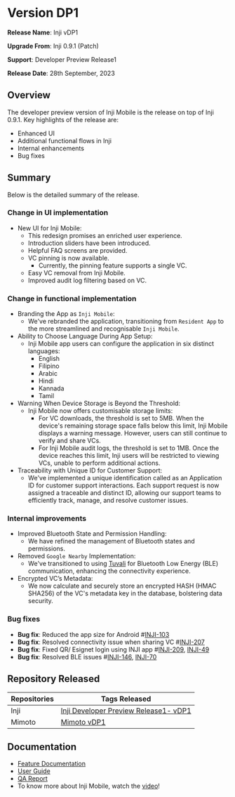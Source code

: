 # Version DP1

**Release Name**: Inji vDP1

**Upgrade From**: Inji 0.9.1 (Patch)

**Support**: Developer Preview Release1

**Release Date**: 28th September, 2023

## Overview

The developer preview version of Inji Mobile is the release on top of Inji 0.9.1. Key highlights of the release are:

* Enhanced UI
* Additional functional flows in Inji
* Internal enhancements
* Bug fixes

## Summary

Below is the detailed summary of the release.

### Change in UI implementation

* New UI for Inji Mobile:
  * This redesign promises an enriched user experience.
  * Introduction sliders have been introduced.
  * Helpful FAQ screens are provided.
  * VC pinning is now available.
    * Currently, the pinning feature supports a single VC.
  * Easy VC removal from Inji Mobile.
  * Improved audit log filtering based on VC.

### Change in functional implementation

* Branding the App as `Inji Mobile`:
  * We've rebranded the application, transitioning from `Resident App` to the more streamlined and recognisable `Inji Mobile`.
* Ability to Choose Language During App Setup:
  * Inji Mobile app users can configure the application in six distinct languages:
    * English
    * Filipino
    * Arabic
    * Hindi
    * Kannada
    * Tamil
* Warning When Device Storage is Beyond the Threshold:
  * Inji Mobile now offers customisable storage limits:
    * For VC downloads, the threshold is set to 5MB. When the device's remaining storage space falls below this limit, Inji Mobile displays a warning message. However, users can still continue to verify and share VCs.
    * For Inji Mobile audit logs, the threshold is set to 1MB. Once the device reaches this limit, Inji users will be restricted to viewing VCs, unable to perform additional actions.
* Traceability with Unique ID for Customer Support:
  * We've implemented a unique identification called as an Application ID for customer support interactions. Each support request is now assigned a traceable and distinct ID, allowing our support teams to efficiently track, manage, and resolve customer issues.

### Internal improvements

* Improved Bluetooth State and Permission Handling:
  * We have refined the management of Bluetooth states and permissions.
* Removed `Google Nearby` Implementation:
  * We've transitioned to using [Tuvali](https://docs.mosip.io/inji/tuvali) for Bluetooth Low Energy (BLE) communication, enhancing the connectivity experience.
* Encrypted VC’s Metadata:
  * We now calculate and securely store an encrypted HASH (HMAC SHA256) of the VC's metadata key in the database, bolstering data security.

### Bug fixes

* **Bug fix**: Reduced the app size for Android #[INJI-103](https://mosip.atlassian.net/browse/INJI-103)
* **Bug fix**: Resolved connectivity issue when sharing VC #[INJI-207](https://mosip.atlassian.net/browse/INJI-207)
* **Bug fix**: Fixed QR/ Esignet login using INJI app #[INJI-209](https://mosip.atlassian.net/browse/INJI-209), [INJI-49](https://mosip.atlassian.net/browse/INJI-209)
* **Bug fix**: Resolved BLE issues #[INJI-146](https://mosip.atlassian.net/browse/INJI-146), [INJI-70](https://mosip.atlassian.net/browse/INJI-70)

## Repository Released

| **Repositories** | **Tags Released**                                                                        |
| ---------------- | ---------------------------------------------------------------------------------------- |
| Inji             | [Inji Developer Preview Release1- vDP1](https://github.com/mosip/inji/releases/tag/vDP1) |
| Mimoto           | [Mimoto vDP1](https://github.com/mosip/mimoto/releases/tag/vDP1)                         |

## Documentation

* [Feature Documentation](../../)
* [User Guide](https://docs.mosip.io/1.2.0/modules/inji-user-guide)
* [QA Report](https://github.com/mosip/test-management/tree/master/inji/Inji%20VDP1)
* To know more about Inji Mobile, watch the [video](https://www.youtube.com/watch?v=9Z1WuTd8q0M)!
